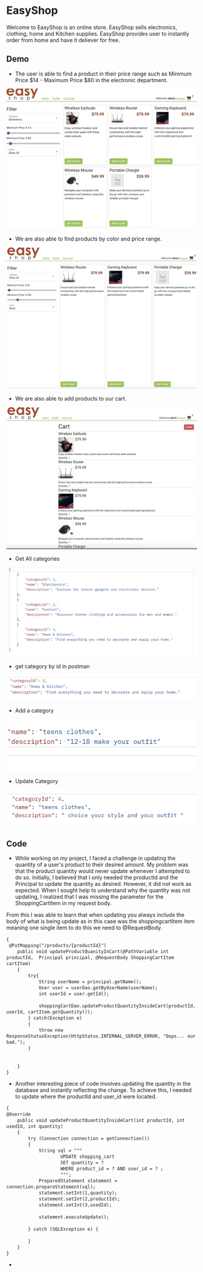 # EasyShop

Welcome to EasyShop is an online store. EasyShop sells electronics, clothing, home and Kitchen supplies. EasyShop provides user to instantly order from home and have it deliever for free. 

## Demo

- The user is able to find a product in their price range such as Minimum Price $14 - Maximum Price $80 in the electronic department. 

![Home screen](images/FindBycategoryWithpricerange1.jpeg)

- We are also able to find products by color and price range. 

![Home screen](images/allProductBypricerangeAndAblackcolor2.jpeg)

- We are also able to add products to our cart.

![Home screen](images/addToCart3.jpeg)

- Get All categories 

![Home screen](images/GetAllCategories1.jpeg)

- get category by id in postman

![Home screen](images/getcategoriesByid2.jpeg)

- Add a category 

![Home screen](images/addCategory.jpeg)

- Update Category 

![Home screen](images/putUpdatecategory5.jpeg)





## Code

- While working on my project, I faced a challenge in updating the quantity of a user's product to their desired amount. My problem was that the product quantity would never update whenever I attempted to do so. Initially, I believed that I only needed the productId and the Principal to update the quantity as desired. However, it did not work as expected. When I sought help to understand why the quantity was not updating, I realized that I was missing the parameter for the ShoppingCartItem in my request body.

From this I was able to learn that when updating you always include the body of what is being update as in this case was the shoppingcartItem item meaning one single item to do this we need to @RequestBody.
```
{
 @PutMapping("/products/{productId}")
    public void updateProductQuanityInCart(@PathVariable int productId,  Principal principal, @RequestBody ShoppingCartItem cartItem)
    {
        try{
            String userName = principal.getName();
            User user = userDao.getByUserName(userName);
            int userId = user.getId();

            shoppingCartDao.updateProductQuantityInsideCart(productId, userId, cartItem.getQuantity());
        } catch(Exception e)
        {
            throw new ResponseStatusException(HttpStatus.INTERNAL_SERVER_ERROR, "Oops... our bad.");
        }


    }
}
```

- Another interesting piece of code involves updating the quantity in the database and instantly reflecting the change. To achieve this, I needed to update where the productId and user_id were located. 

```
{
@Override
    public void updateProductQuantityInsideCart(int productId, int usedId, int quantity)
    {
        try (Connection connection = getConnection())
        {
            String sql = """
                    UPDATE shopping_cart
                    SET quantity = ?
                    WHERE product_id = ? AND user_id = ? ;
                    """;
            PreparedStatement statement = connection.prepareStatement(sql);
            statement.setInt(1,quantity);
            statement.setInt(2,productId);
            statement.setInt(3,usedId);

            statement.executeUpdate();

        } catch (SQLException e) {

        }
    }
}
```
- 

